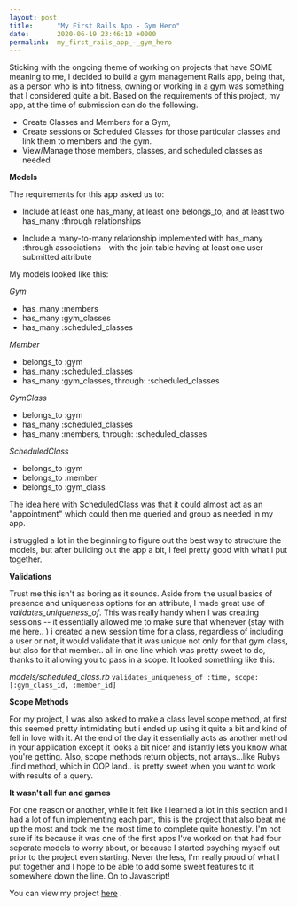 ```yaml
---
layout: post
title:      "My First Rails App - Gym Hero"
date:       2020-06-19 23:46:10 +0000
permalink:  my_first_rails_app_-_gym_hero
---
```




Sticking with the ongoing theme of working on projects that have SOME meaning to me, I decided to build a gym management Rails app, being that, as a person who is into fitness, owning or working in a gym was something that I considered quite a bit. Based on the requirements of this project, my app, at the time of submission can do the following.

* Create Classes and Members for a Gym, 
* Create sessions or Scheduled Classes for those particular classes and link them to members and the gym.
* View/Manage those members, classes, and scheduled classes as needed
 
**Models**

The requirements for this app asked us to:

* Include at least one has_many, at least one belongs_to, and at least two has_many :through relationships

* Include a many-to-many relationship implemented with has_many :through associations - with the join table having at least one user submitted attribute

My models looked like this:

*Gym*
* has_many :members
* has_many :gym_classes
* has_many :scheduled_classes

*Member*
* belongs_to :gym
* has_many :scheduled_classes
* has_many :gym_classes, through: :scheduled_classes

*GymClass*
* belongs_to :gym
* has_many :scheduled_classes
* has_many :members, through: :scheduled_classes

*ScheduledClass*
* belongs_to :gym
* belongs_to :member
* belongs_to :gym_class

The idea here with ScheduledClass was that it could almost act as an "appointment" which could then me queried and group as needed in my app.

i struggled a lot in the beginning to figure out the best way to structure the models, but after building out the app a bit, I feel pretty good with what I put together.

**Validations**

Trust me this isn't as boring as it sounds. Aside from the usual basics of presence and uniqueness options for an attribute, I made great use of *validates_uniqueness_of*. This was really handy when I was creating sessions -- it essentially allowed me to make sure that whenever (stay with me here.. ) i created a new session time for a class, regardless of including a user or not, it would validate that it was unique not only for that gym class, but also for that member.. all in one line which was pretty sweet to do, thanks to it allowing you to pass in a scope. It looked something like this:

*models/scheduled_class.rb*
`validates_uniqueness_of :time, scope: [:gym_class_id, :member_id]`

**Scope Methods**

For my project, I was also asked to make a class level scope method, at first this seemed pretty intimidating but i ended up using it quite a bit and kind of fell in love with it. At the end of the day it essentially acts as another method in your application except it looks a bit nicer and istantly lets you know what you're getting. Also, scope methods return objects, not arrays...like Rubys .find method, which in OOP land.. is pretty sweet when you want to work with results of a query.

**It wasn't all fun and games**

For one reason or another, while it felt like I learned a lot in this section and I had a lot of fun implementing each part, this is the project that also beat me up the most and took me the most time to complete quite honestly. I'm not sure if its because it was one of the first apps I've worked on that had four seperate models to worry about, or because I started psyching myself out prior to the project even starting. Never the less, I'm really proud of what I put together and I hope to be able to add some sweet features to it somewhere down the line. On to Javascript!

You can view my project [here](https://github.com/antdp425/gym-hero) .
